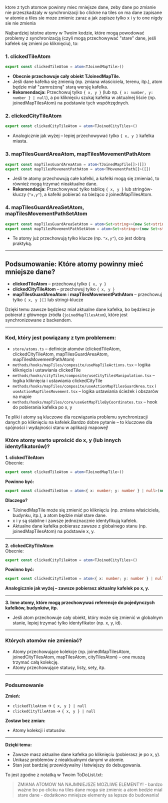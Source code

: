 ktore z tych atomow powinny miec mniejsze dane, zeby dane po zmianie nie przeszkadzaly w synchronizacji bo clickne na tiles on ma dane zapisane w atomie a tiles sie moze zmienic zaraz a jak zapisze tylko x i y to one nigdy sie nie zmienia

Najbardziej istotne atomy w Twoim kodzie, które mogą powodować problemy z synchronizacją (czyli mogą przechowywać "stare" dane, jeśli kafelek się zmieni po kliknięciu), to:

### 1. clickedTileAtom

```typescript
export const clickedTileAtom = atom<TJoinedMapTile>()
```

- **Obecnie przechowuje cały obiekt TJoinedMapTile.**
- Jeśli dane kafelka się zmienią (np. zmiana właściciela, terenu, itp.), atom będzie miał "zamrożoną" starą wersję kafelka.
- **Rekomendacja:** Przechowuj tylko `{ x, y }` (lub np. `{ x: number, y: number } | null`), a po kliknięciu szukaj kafelka w aktualnej liście (np. joinedMapTilesAtom) na podstawie tych współrzędnych.

### 2. clickedCityTileAtom

```typescript
export const clickedCityTileAtom = atom<TJoinedCityTiles>()
```

- Analogicznie jak wyżej – lepiej przechowywać tylko `{ x, y }` kafelka miasta.

### 3. mapTilesGuardAreaAtom, mapTilesMovementPathAtom

```typescript
export const mapTilesGuardAreaAtom = atom<TJoinedMapTile[]>([])
export const mapTilesMovementPathAtom = atom<TMovementPath[]>([])
```

- Jeśli te atomy przechowują całe kafelki, a kafelki mogą się zmieniać, to również mogą trzymać nieaktualne dane.
- **Rekomendacja:** Przechowywać tylko tablicę `{ x, y }` lub stringów-kluczy (`"x,y"`), a kafelki pobierać na bieżąco z joinedMapTilesAtom.

### 4. mapTilesGuardAreaSetAtom, mapTilesMovementPathSetAtom

```typescript
export const mapTilesGuardAreaSetAtom = atom<Set<string>>(new Set<string>())
export const mapTilesMovementPathSetAtom = atom<Set<string>>(new Set<string>())
```

- Te atomy już przechowują tylko klucze (np. `"x,y"`), co jest dobrą praktyką.

---

## Podsumowanie: Które atomy powinny mieć mniejsze dane?

- **clickedTileAtom** – przechowuj tylko `{ x, y }`
- **clickedCityTileAtom** – przechowuj tylko `{ x, y }`
- **mapTilesGuardAreaAtom** i **mapTilesMovementPathAtom** – przechowuj tylko `{ x, y }[]` lub stringi-klucze

Dzięki temu zawsze będziesz miał aktualne dane kafelka, bo będziesz je pobierał z głównego źródła (`joinedMapTilesAtom`), które jest synchronizowane z backendem.

---

### Kod, który jest powiązany z tym problemem:

- `store/atoms.ts` – definicje atomów (clickedTileAtom, clickedCityTileAtom, mapTilesGuardAreaAtom, mapTilesMovementPathAtom)
- `methods/hooks/mapTiles/composite/useMapTileActions.tsx` – logika kliknięcia i ustawiania clickedTile
- `methods/hooks/cityTiles/composite/useCityTilesManipulation.tsx` – logika kliknięcia i ustawiania clickedCityTile
- `methods/hooks/mapTiles/composite/useActionMapTilesGuardArea.tsx` i `useActionMapTilesMovement.tsx` – logika ustawiania ścieżek i obszarów na mapie
- `methods/hooks/mapTiles/core/useGetMapTileByCoordinates.tsx` – hook do pobierania kafelka po x, y

Te pliki i atomy są kluczowe dla rozwiązania problemu synchronizacji danych po kliknięciu na kafelek.Bardzo dobre pytanie – to kluczowe dla spójności i wydajności stanu w aplikacji mapowej!

### Które atomy warto uprościć do x, y (lub innych identyfikatorów)?

**1. clickedTileAtom**  
Obecnie:

```typescript
export const clickedTileAtom = atom<TJoinedMapTile>()
```

**Powinno być:**

```typescript
export const clickedTileAtom = atom<{ x: number; y: number } | null>(null)
```

**Dlaczego?**

- TJoinedMapTile może się zmienić po kliknięciu (np. zmiana właściciela, budynku, itp.), a atom będzie miał stare dane.
- x i y są stabilne i zawsze jednoznacznie identyfikują kafelek.
- Aktualne dane kafelka pobierasz zawsze z globalnego stanu (np. joinedMapTilesAtom) na podstawie x, y.

---

**2. clickedCityTileAtom**  
Obecnie:

```typescript
export const clickedCityTileAtom = atom<TJoinedCityTiles>()
```

**Powinno być:**

```typescript
export const clickedCityTileAtom = atom<{ x: number; y: number } | null>(null)
```

**Analogicznie jak wyżej – zawsze pobierasz aktualny kafelek po x, y.**

---

**3. Inne atomy, które mogą przechowywać referencje do pojedynczych kafelków, budynków, itp.**

- Jeśli atom przechowuje cały obiekt, który może się zmienić w globalnym stanie, lepiej trzymać tylko identyfikator (np. x, y, id).

---

### Których atomów nie zmieniać?

- Atomy przechowujące kolekcje (np. joinedMapTilesAtom, joinedCityTilesAtom, mapTilesAtom, cityTilesAtom) – one muszą trzymać całą kolekcję.
- Atomy przechowujące statusy, listy, sety, itp.

---

### Podsumowanie

**Zmień:**

- `clickedTileAtom` → `{ x, y } | null`
- `clickedCityTileAtom` → `{ x, y } | null`

**Zostaw bez zmian:**

- Atomy kolekcji i statusów.

---

**Dzięki temu:**

- Zawsze masz aktualne dane kafelka po kliknięciu (pobierasz je po x, y).
- Unikasz problemów z nieaktualnymi danymi w atomie.
- Stan jest bardziej przewidywalny i łatwiejszy do debugowania.

To jest zgodne z notatką w Twoim ToDoList.txt:

> ZMIANA ATOMOW NA NAJMNIEJSZE MOZLIWE ELEMENTY! - bardzo ważne bo po clicku na tiles dane moga sie zmienic a atom bedzie mial stare dane - dodatkowo mniejsze elementy sa lepsze do budowania!
